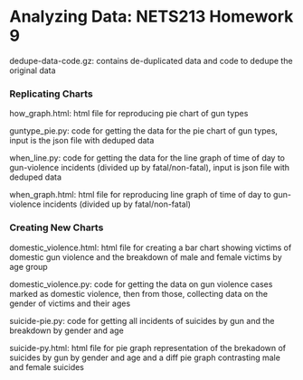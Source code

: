 # Analyzing Data: NETS213 Homework 9 

dedupe-data-code.gz: contains de-duplicated data and code to dedupe the original data

### Replicating Charts 

how_graph.html: html file for reproducing pie chart of gun types

guntype_pie.py: code for getting the data for the pie chart of gun types, input is the json file with deduped data

when_line.py: code for getting the data for the line graph of time of day to gun-violence incidents (divided up by fatal/non-fatal), input is json file with deduped data

when_graph.html: html file for reproducing line graph of time of day to gun-violence incidents (divided up by fatal/non-fatal)

### Creating New Charts 

domestic_violence.html: html file for creating a bar chart showing victims of domestic gun violence and the breakdown of male and female victims by age group 

domestic_violence.py: code for getting the data on gun violence cases marked as domestic violence, then from those, collecting data on the gender of victims and their ages

suicide-pie.py: code for getting all incidents of suicides by gun and the breakdown by gender and age

suicide-py.html: html file for pie graph representation of the brekadown of suicides by gun by gender and age and a diff pie graph contrasting male and female suicides
